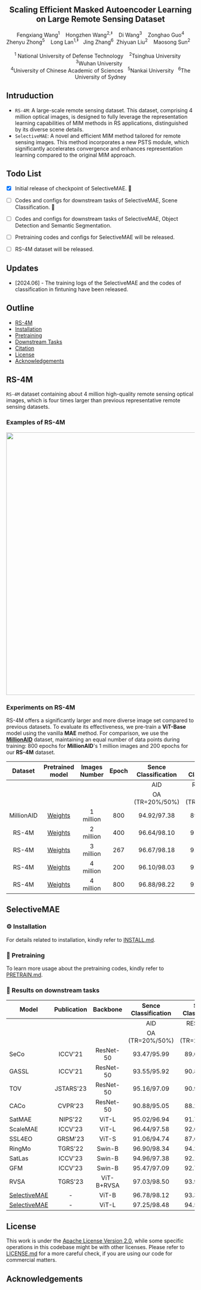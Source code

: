 
<p align="center">

  <h2 align="center"><strong>Scaling Efficient Masked Autoencoder Learning on Large Remote Sensing Dataset</strong></h2>

  <p align="center">
     Fengxiang Wang<sup>1</sup>&nbsp;&nbsp;&nbsp;
    Hongzhen Wang<sup>2,‡</sup>&nbsp;&nbsp;&nbsp;
    Di Wang<sup>3</sup>&nbsp;&nbsp;&nbsp;
    Zonghao Guo<sup>4</sup></br>
    Zhenyu Zhong<sup>5</sup>&nbsp;&nbsp;&nbsp;
    Long Lan<sup>1,‡</sup>&nbsp;&nbsp;
    Jing Zhang<sup>6</sup>&nbsp
    Zhiyuan Liu<sup>2</sup> &nbsp;&nbsp;
    Maosong Sun<sup>2</sup>&nbsp;&nbsp;&nbsp;
    </br></br>
  <sup>1</sup> National University of Defense Technology&nbsp;&nbsp;&nbsp;
  <sup>2</sup>Tsinghua University &nbsp;&nbsp;&nbsp;
  <sup>3</sup>Wuhan University&nbsp;&nbsp;</br>
<sup>4</sup>University of Chinese Academic of Sciences&nbsp;&nbsp;
<sup>5</sup>Nankai University&nbsp;&nbsp;
<sup>6</sup>The University of Sydney
  </p>

## Intruduction
-  `RS-4M`: A large-scale remote sensing dataset. This dataset, comprising 4 million optical images, 
is designed to fully leverage the representation learning capabilities of MIM methods in RS applications, distinguished by its diverse scene details.</br>
- `SelectiveMAE`: A novel and efficient MIM method tailored for remote sensing images. This method incorporates a new PSTS module,
which significantly accelerates convergence and enhances representation learning compared to the original MIM approach.


## Todo List
- [x] Initial release of checkpoint of SelectiveMAE. 🚀
- [ ] Codes and configs for downstream tasks of SelectiveMAE, Scene Classification. 🚀
- [ ] Codes and configs for downstream tasks of SelectiveMAE, Object Detection and Semantic Segmentation. 
- [ ] Pretraining codes and configs for SelectiveMAE will be released.
- [ ] RS-4M dataset will be released.



## Updates

- \[2024.06\] - The training logs of the SelectiveMAE and the codes of classification in fintuning have been released.



## Outline

- [RS-4M](#RS-4M)
- [Installation](#gear-installation)
- [Pretraining](#blue_car-Pretraining)
- [Downstream Tasks](#rocket-Results-on-downstream-tasks)
- [Citation](#citation)
- [License](#license)
- [Acknowledgements](#acknowledgements)


## RS-4M
 `RS-4M` dataset containing about 4 million high-quality remote sensing optical images, which is four times larger than previous representative remote sensing datasets.

### Examples of RS-4M
<img src="./Figures/RS-4M.png" width="700"> 

### Experiments on RS-4M
RS-4M offers a significantly larger and more diverse image set compared to previous datasets. To evaluate its effectiveness, we pre-train a **ViT-Base** model using the vanilla **MAE** method. 
For comparison, we use the [**MillionAID**](https://captain-whu.github.io/DiRS/) dataset, maintaining an equal number of data points during training: 800 epochs for **MillionAID**'s 1 million images and 200 epochs for our **RS-4M** dataset.

|  Dataset   | Pretrained model | Images Number | Epoch | Sence  Classification |    Sence  Classification    |    Object  Detection      |     Object  Detection    | Semantic Segmentation | Semantic Segmentation|
|:----------:|:----------------:|:-------------:|:-----:|:---------------------:|:---------------------------:|:-------------------------:|:-----------------:|:--------:|:------------:|
|            |                  |               |       |          AID          |          RESISC-45          |           DIOR            |      DIOR-R       |  LoveDA  |  SpaceNetv1  |
|            |                  |               |       |  OA (TR=20%/50%)    |       OA (TR=20%/50%)       |           mAP50           |       mAP50       |   mIoU   |      mF1     |
| MillionAID |     [Weights](https://pan.baidu.com/s/1OCl7whWnYoyrAI8zha_Kbg?pwd=0330)      |   1 million   |  800  |      94.92/97.38      |         89.20/93.60         |           71.80           |       62.33       |   51.24  |     79.24    |
|   RS-4M    |     [Weights](https://pan.baidu.com/s/1-6HBRbAyHMUrTSwcSOIhyw?pwd=0330)      |   2 million   |  400  |      96.64/98.10      |         91.80/94.31         |           73.90           |       65.95       |   52.86  |     79.37    |
|   RS-4M    |     [Weights](https://pan.baidu.com/s/1S_oTibDouAi-VrmESn7qPg?pwd=0330)      |   3 million   |  267  |      96.67/98.18      |         92.24/94.41         |           75.40           |       67.07       |   52.39  |     79.37    |
|   RS-4M    |     [Weights](https://pan.baidu.com/s/1zmS24CqFo44Rkkkl2YqeaQ?pwd=0330)      |   4 million   |  200  |      96.10/98.03      |         92.38/94.30         |           74.70           |       66.26       |   52.75  |     79.23    |
|   RS-4M    |     [Weights](https://pan.baidu.com/s/1Qrgtv7Dotfb_QQ2GCk6bog?pwd=0330)      |   4 million   |  800  |      96.88/98.22      |         92.44/94.43         |           75.40           |       67.35       |   52.80  |     79.41    |


## SelectiveMAE

### :gear: Installation

For details related to installation, kindly refer to [INSTALL.md](docs/INSTALL.md).


###  :blue_car:  Pretraining

To learn more usage about the pretraining codes, kindly refer to [PRETRAIN.md](docs/GET_STARTED.md).


### :rocket: Results on downstream tasks

| Model        | Publication |  Backbone  | Sence  Classification | Sence  Classification  |   Object Detection  |      Object Detection        |   Semantic Segmentation   |    Semantic Segmentation         |
|--------------|:-----------:|:----------:|:---------------------:|:-----------------:|:----------:|:----------:|:------------:|:----------:|
|              |             |            |          AID          |     RESISC-45     |    DIOR    |   DIOR-R   |    LoveDA    | SpaceNetv1 |
|              |             |            |    OA (TR=20%/50%)    | OA (TR=20%/50%)   |   mAP50    | mAP50      |     mIoU     |   mF1      |
| SeCo         |   ICCV'21   |  ResNet-50 |      93.47/95.99      |    89.64/92.91    |      -     |      -     |     43.63    |    77.09   |
| GASSL        |   ICCV'21   |  ResNet-50 |      93.55/95.92      |    90.86/93.06    |    67.40   |    65.65   |     48.76    |    78.51   |
| TOV          |  JSTARS'23  |  ResNet-50 |      95.16/97.09      |    90.97/93.79    |    70.16   |    66.33   |     49.70    |      -     |
| CACo         |   CVPR'23   |  ResNet-50 |      90.88/95.05      |    88.28/91.94    |    66.91   |    64.10   |     48.89    |    77.94   |
| SatMAE       |   NIPS'22   |    ViT-L   |      95.02/96.94      |    91.72/94.10    |    70.89   |    65.66   |       -      |    78.07   |
| ScaleMAE     |   ICCV'23   |    ViT-L   |      96.44/97.58      |    92.63/95.04    |    73.81   |    66.47   |       -      |      -     |
| SSL4EO       |   GRSM'23   |    ViT-S   |      91.06/94.74      |    87.60/91.27    |    64.82   |    61.23   |       -      |      -     |
| RingMo       |   TGRS'22   |   Swin-B   |      96.90/98.34      |    94.25/95.67    |    75.90   |      -     |       -      |      -     |
| SatLas       |   ICCV'23   |   Swin-B   |      94.96/97.38      |    92.16/94.70    |    74.10   |    67.59   |       -      |      -     |
| GFM          |   ICCV'23   |   Swin-B   |      95.47/97.09      |    92.73/94.64    |    72.84   |    67.67   |       -      |      -     |
| RVSA         |   TGRS'23   | ViT-B+RVSA |      97.03/98.50      |    93.93/95.69    |    75.80   |    68.06   |     51.95    |      -     |
| [SelectiveMAE](https://pan.baidu.com/s/1Y4WBj35-HAKeZJe125TG8Q?pwd=0330) |      -      |    ViT-B   |      96.78/98.12      |    93.35/94.58    |    75.70   |    67.78   |     53.05    |    79.50   |
| [SelectiveMAE ](https://pan.baidu.com/s/1miSlmoeZLjzc_WgXE87Fxg?pwd=0330)|      -      |    ViT-L   |      97.25/98.48      |    94.57/95.77    |    77.80   |    70.31   |     54.31    |    79.46   |

## License

This work is under the [Apache License Version 2.0](https://www.apache.org/licenses/LICENSE-2.0), while some specific operations in this codebase might be with other licenses. Please refer to [LICENSE.md](docs/LICENSE.md) for a more careful check, if you are using our code for commercial matters.

## Acknowledgements
